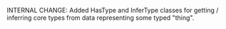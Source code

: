 INTERNAL CHANGE: Added HasType and InferType classes for getting / inferring core types from data representing some typed "thing".
